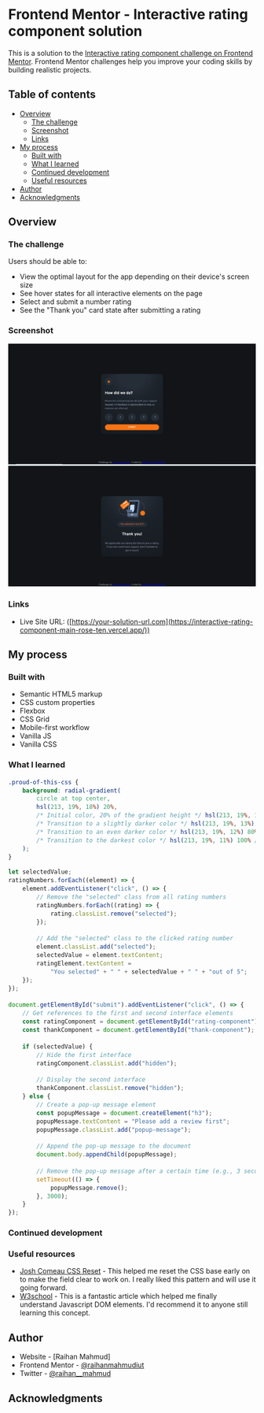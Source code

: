 # Frontend Mentor - Interactive rating component solution

This is a solution to the [Interactive rating component challenge on Frontend Mentor](https://www.frontendmentor.io/challenges/interactive-rating-component-koxpeBUmI). Frontend Mentor challenges help you improve your coding skills by building realistic projects.

## Table of contents

- [Overview](#overview)
  - [The challenge](#the-challenge)
  - [Screenshot](#screenshot)
  - [Links](#links)
- [My process](#my-process)
  - [Built with](#built-with)
  - [What I learned](#what-i-learned)
  - [Continued development](#continued-development)
  - [Useful resources](#useful-resources)
- [Author](#author)
- [Acknowledgments](#acknowledgments)

## Overview

### The challenge

Users should be able to:

- View the optimal layout for the app depending on their device's screen size
- See hover states for all interactive elements on the page
- Select and submit a number rating
- See the "Thank you" card state after submitting a rating

### Screenshot

![](./screenshot1.PNG)
![](./screenshot2.PNG)

### Links

- Live Site URL: ([https://your-solution-url.com](https://interactive-rating-component-main-rose-ten.vercel.app/))

## My process

### Built with

- Semantic HTML5 markup
- CSS custom properties
- Flexbox
- CSS Grid
- Mobile-first workflow
- Vanilla JS
- Vanilla CSS

### What I learned

```css
.proud-of-this-css {
	background: radial-gradient(
		circle at top center,
		hsl(213, 19%, 18%) 20%,
		/* Initial color, 20% of the gradient height */ hsl(213, 19%, 14%) 40%,
		/* Transition to a slightly darker color */ hsl(213, 19%, 13%) 50%,
		/* Transition to an even darker color */ hsl(213, 19%, 12%) 80%,
		/* Transition to the darkest color */ hsl(213, 19%, 11%) 100% /* Stays the same color at the bottom */
	);
}
```

```js
let selectedValue;
ratingNumbers.forEach((element) => {
	element.addEventListener("click", () => {
		// Remove the "selected" class from all rating numbers
		ratingNumbers.forEach((rating) => {
			rating.classList.remove("selected");
		});

		// Add the "selected" class to the clicked rating number
		element.classList.add("selected");
		selectedValue = element.textContent;
		ratingElement.textContent =
			"You selected" + " " + selectedValue + " " + "out of 5";
	});
});

document.getElementById("submit").addEventListener("click", () => {
	// Get references to the first and second interface elements
	const ratingComponent = document.getElementById("rating-component");
	const thankComponent = document.getElementById("thank-component");

	if (selectedValue) {
		// Hide the first interface
		ratingComponent.classList.add("hidden");

		// Display the second interface
		thankComponent.classList.remove("hidden");
	} else {
		// Create a pop-up message element
		const popupMessage = document.createElement("h3");
		popupMessage.textContent = "Please add a review first";
		popupMessage.classList.add("popup-message");

		// Append the pop-up message to the document
		document.body.appendChild(popupMessage);

		// Remove the pop-up message after a certain time (e.g., 3 seconds)
		setTimeout(() => {
			popupMessage.remove();
		}, 3000);
	}
});
```

### Continued development

### Useful resources

- [Josh Comeau CSS Reset](https://www.joshwcomeau.com) - This helped me reset the CSS base early on to make the field clear to work on. I really liked this pattern and will use it going forward.
- [W3school](https://www.w3school.com) - This is a fantastic article which helped me finally understand Javascript DOM elements. I'd recommend it to anyone still learning this concept.

## Author

- Website - [Raihan Mahmud]
- Frontend Mentor - [@raihanmahmudiut](https://www.frontendmentor.io/profile/yourusername)
- Twitter - [@raihan\_\_mahmud](https://www.twitter.com/raihan__mahmud)

## Acknowledgments
